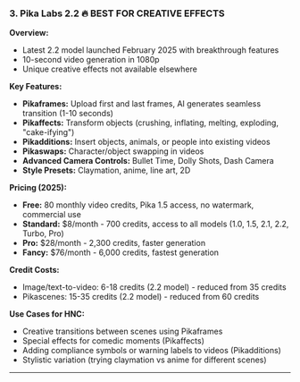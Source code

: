 ### 3. **Pika Labs 2.2** 🔥 BEST FOR CREATIVE EFFECTS

**Overview:**

- Latest 2.2 model launched February 2025 with breakthrough features
- 10-second video generation in 1080p
- Unique creative effects not available elsewhere

**Key Features:**

- **Pikaframes:** Upload first and last frames, AI generates seamless transition (1-10 seconds)
- **Pikaffects:** Transform objects (crushing, inflating, melting, exploding, "cake-ifying")
- **Pikadditions:** Insert objects, animals, or people into existing videos
- **Pikaswaps:** Character/object swapping in videos
- **Advanced Camera Controls:** Bullet Time, Dolly Shots, Dash Camera
- **Style Presets:** Claymation, anime, line art, 2D

**Pricing (2025):**

- **Free:** 80 monthly video credits, Pika 1.5 access, no watermark, commercial use
- **Standard:** $8/month - 700 credits, access to all models (1.0, 1.5, 2.1, 2.2, Turbo, Pro)
- **Pro:** $28/month - 2,300 credits, faster generation
- **Fancy:** $76/month - 6,000 credits, fastest generation

**Credit Costs:**

- Image/text-to-video: 6-18 credits (2.2 model) - reduced from 35 credits
- Pikascenes: 15-35 credits (2.2 model) - reduced from 60 credits

**Use Cases for HNC:**

- Creative transitions between scenes using Pikaframes
- Special effects for comedic moments (Pikaffects)
- Adding compliance symbols or warning labels to videos (Pikadditions)
- Stylistic variation (trying claymation vs anime for different scenes)

---
